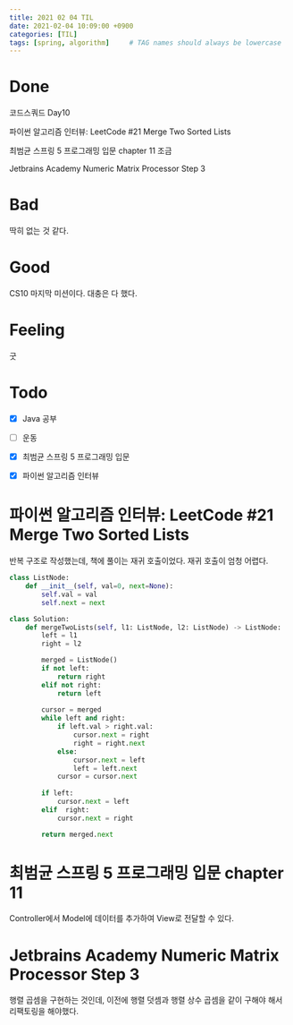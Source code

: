 ```yaml
---
title: 2021 02 04 TIL
date: 2021-02-04 10:09:00 +0900
categories: [TIL]
tags: [spring, algorithm]     # TAG names should always be lowercase
---
```


# Done

코드스쿼드 Day10

파이썬 알고리즘 인터뷰: LeetCode #21 Merge Two Sorted Lists

최범균 스프링 5 프로그래밍 입문 chapter 11 조금

Jetbrains Academy Numeric Matrix Processor Step 3

# Bad

딱히 없는 것 같다.

# Good

CS10 마지막 미션이다. 대충은 다 했다.

# Feeling

굿

# Todo

- [x] Java 공부
- [ ] 운동
- [x] 최범균 스프링 5 프로그래밍 입문
- [x] 파이썬 알고리즘 인터뷰


# 파이썬 알고리즘 인터뷰: LeetCode #21 Merge Two Sorted Lists

반복 구조로 작성했는데, 책에 풀이는 재귀 호출이었다. 재귀 호출이 엄청 어렵다.

```python
class ListNode:
    def __init__(self, val=0, next=None):
        self.val = val
        self.next = next

class Solution:
    def mergeTwoLists(self, l1: ListNode, l2: ListNode) -> ListNode:
        left = l1
        right = l2

        merged = ListNode()
        if not left:
            return right
        elif not right:
            return left
        
        cursor = merged
        while left and right:
            if left.val > right.val:
                cursor.next = right
                right = right.next
            else:
                cursor.next = left
                left = left.next
            cursor = cursor.next
            
        if left:
            cursor.next = left
        elif  right:
            cursor.next = right

        return merged.next

```


# 최범균 스프링 5 프로그래밍 입문 chapter 11

Controller에서 Model에 데이터를 추가하여 View로 전달할 수 있다.

# Jetbrains Academy Numeric Matrix Processor Step 3

행렬 곱셈을 구현하는 것인데, 이전에 행렬 덧셈과 행렬 상수 곱셈을 같이 구해야 해서 리팩토링을 해야했다.
